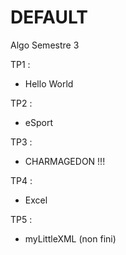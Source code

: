 # DEFAULT
Algo Semestre 3

TP1 :
- Hello World

TP2 :
- eSport

TP3 :
- CHARMAGEDON !!!

TP4 :
- Excel

TP5 : 
- myLittleXML (non fini)
